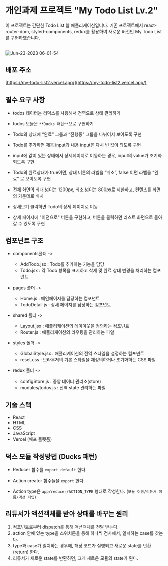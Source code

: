 # 개인과제 프로젝트 "My Todo List Lv.2"

이 프로젝트는 간단한 Todo List 웹 애플리케이션입니다.
기존 프로젝트에서 react-router-dom, styled-components, redux를 활용하여 새로운 버전인 My Todo List를 구현하였습니다.
<br>
<br>

![Jun-23-2023 06-01-54](https://github.com/HiYongA/MyTodoList2/assets/120562771/a4e13b8b-c6fd-459a-a402-67c9b2642f8e)

## 배포 주소

[https://my-todo-list2.vercel.app/](https://my-todo-list2.vercel.app/)

## 필수 요구 사항

- todos 데이터는 리덕스를 사용해서 전역으로 상태 관리하기

- todos 모듈은 `**Ducks 패턴**`으로 구현하기

- Todo의 상태에 “완료” 그룹과 “진행중" 그룹을 나뉘어서 보이도록 구현

- Todo를 추가하면  제목 input과 내용 input은 다시 빈 값이 되도록 구현

- input에 값이 있는 상태에서 상세페이지로 이동하는 경우, input의 value가 초기화되도록 구현

- Todo의 완료상태가 true이면, 상태 버튼의 라벨을 “취소”,  false 이면 라벨을 “완료” 로 보이도록 구현

- 전체 화면의 최대 넓이는 1200px, 최소 넓이는 800px로 제한하고, 컨텐츠를 화면의 가운데로 배치

- 상세보기 클릭하면 Todo의 상세 페이지로 이동

- 상세 페이지에 "이전으로" 버튼을 구현하고, 버튼을 클릭하면 리스트 화면으로 돌아갈 수 있도록 구현

## 컴포넌트 구조

- components폴더 ->
  - AddTodo.jsx : Todo를 추가하는 기능을 담당
  - Todo.jsx : 각 Todo 항목을 표시하고 삭제 및 완료 상태 변경을 처리하는 컴포넌트

- pages 폴더 ->
  -  Home.js : 메인페이지를 담당하는 컴포넌트
  -  TodoDetail.js : 상세 페이지를 담당하는 컴포넌트

- shared 폴더 ->
  - Layout.jsx : 애플리케이션의 레이아웃을 정의하는 컴포넌트
  -  Router.js : 애플리케이션의 라우팅을 관리하는 파일

- styles 폴더 ->
  -  GlobalStyle.jsx : 애플리케이션의 전역 스타일을 설정하는 컴포넌트
  -  reset.css : 브라우저의 기본 스타일을 재정의하거나 초기화하는 CSS 파일

- redux 폴더 ->
  - configStore.js : 중앙 데이터 관리소(store)
  - modules/todos.js : 전역 state 관리하는 파일

## 기술 스택

- React
- HTML
- CSS
- JavaScript
- Vercel (배포 플랫폼)

## 덕스 모듈 작성방법 (Ducks 패턴)

- Reducer 함수를 `export default` 한다.

- Action creator 함수들을 `export` 한다.

- Action type은 `app/reducer/ACTION_TYPE` 형태로 작성한다.
  (`모듈 이름/리듀서 이름/액션 타입`)

## 리듀서가 액션객체를 받아 상태를 바꾸는 원리

1. 컴포넌트로부터 dispatch를 통해 액션객체를 전달 받는다.
2. action 안에 있는 type을 스위치문을 통해 하나씩 검사해서, 일치하는 case를 찾는다.
3. type과 case가 일치하는 경우에, 해당 코드가 실행되고 새로운 state를 반환(return) 한다.
4. 리듀서가 새로운 state를 반환하면, 그게 새로운 모듈의 state가 된다.
